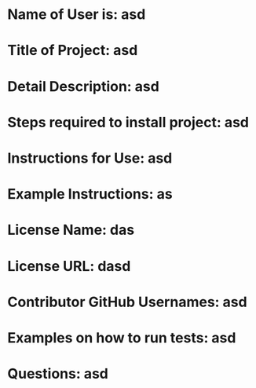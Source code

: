
# Name of User is: asd
# Title of Project: asd
# Detail Description: asd
# Steps required to install project: asd
# Instructions for Use: asd
# Example Instructions: as
# License Name: das
# License URL: dasd
# Contributor GitHub Usernames: asd
# Examples on how to run tests: asd
# Questions: asd
